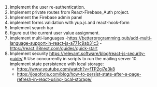1. implement the user re-authentication.
2. Implement private routes from React-Firebase_Auth project.
3. Implement the Firebase admin panel
4. implement forms validation with yup.js and react-hook-form
5. Implement search bar
6. figure out the current user value assignment.
7. implement multi-languages 
   -https://betterprogramming.pub/add-multi-language-support-in-react-js-a771c9ab31c3
   -https://react.i18next.com/guides/quick-start
8. Implement security https://relevant.software/blog/react-js-security-guide/
9.Use concurrently in scripts to run the mailing server
   10. implement state persistence with local storage:
   - https://www.youtube.com/watch?v=fTP2gi7e3k8
   - https://joaoforja.com/blog/how-to-persist-state-after-a-page-refresh-in-react-using-local-storage/